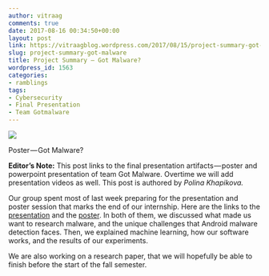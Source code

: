 ```yaml
---
author: vitraag
comments: true
date: 2017-08-16 00:34:50+00:00
layout: post
link: https://vitraagblog.wordpress.com/2017/08/15/project-summary-got-malware/
slug: project-summary-got-malware
title: Project Summary — Got Malware?
wordpress_id: 1563
categories:
- ramblings
tags:
- Cybersecurity
- Final Presentation
- Team Gotmalware
---
```






![](https://vitraagblog.files.wordpress.com/2017/08/52fc5-1hwjhcyuklzsrumns64zgqg.png)

Poster — Got Malware?

**Editor’s Note:** This post links to the final presentation artifacts — poster and powerpoint presentation of team Got Malware. Overtime we will add presentation videos as well. This post is authored by _Polina Khapikova._




Our group spent most of last week preparing for the presentation and poster session that marks the end of our internship. Here are the links to the [presentation](https://docs.google.com/presentation/d/11sPlB7liN0tlTROixjJzeHSvOizpH3P2a3VfDc7PCsk/edit?usp=sharing) and the [poster](https://docs.google.com/presentation/d/1utIdHCiIqKXLFo9FrmK_rIWESgq_u_QMAf8x1XGEtDk/edit?usp=sharing). In both of them, we discussed what made us want to research malware, and the unique challenges that Android malware detection faces. Then, we explained machine learning, how our software works, and the results of our experiments.




We are also working on a research paper, that we will hopefully be able to finish before the start of the fall semester.



